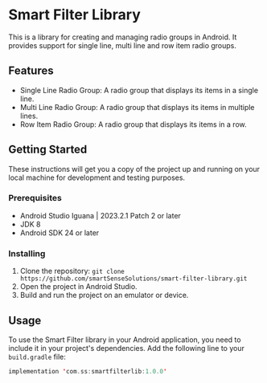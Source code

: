 # Smart Filter Library

This is a library for creating and managing radio groups in Android. It provides support for single line, multi line and row item radio groups.

## Features

- Single Line Radio Group: A radio group that displays its items in a single line.
- Multi Line Radio Group: A radio group that displays its items in multiple lines.
- Row Item Radio Group: A radio group that displays its items in a row.

## Getting Started

These instructions will get you a copy of the project up and running on your local machine for development and testing purposes.

### Prerequisites

- Android Studio Iguana | 2023.2.1 Patch 2 or later
- JDK 8
- Android SDK 24 or later

### Installing

1. Clone the repository: `git clone https://github.com/smartSenseSolutions/smart-filter-library.git`
2. Open the project in Android Studio.
3. Build and run the project on an emulator or device.

## Usage

To use the Smart Filter library in your Android application, you need to include it in your project's dependencies. Add the following line to your `build.gradle` file:

```kotlin
implementation 'com.ss:smartfilterlib:1.0.0'